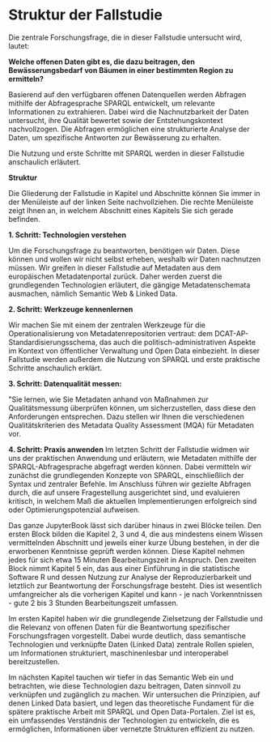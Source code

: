 # Struktur der Fallstudie
Die zentrale Forschungsfrage, die in dieser Fallstudie untersucht wird, lautet: 

**Welche offenen Daten gibt es, die dazu beitragen, den Bewässerungsbedarf von Bäumen in einer bestimmten Region zu ermitteln?**

Basierend auf den verfügbaren offenen Datenquellen werden Abfragen mithilfe der Abfragesprache SPARQL entwickelt, um relevante Informationen zu extrahieren. Dabei wird die Nachnutzbarkeit der Daten untersucht, ihre Qualität bewertet sowie der Entstehungskontext nachvollzogen. Die Abfragen ermöglichen eine strukturierte Analyse der Daten, um spezifische Antworten zur Bewässerung zu erhalten.

Die Nutzung und erste Schritte mit SPARQL werden in dieser Fallstudie anschaulich erläutert.

**Struktur**

Die Gliederung der Fallstudie in Kapitel und Abschnitte können Sie immer in der Menüleiste auf der linken Seite nachvollziehen. Die rechte Menüleiste zeigt Ihnen an, in welchem Abschnitt eines Kapitels Sie sich gerade befinden.

**1. Schritt: Technologien verstehen** 

Um die Forschungsfrage zu beantworten, benötigen wir Daten. Diese können und wollen wir nicht selbst erheben, weshalb wir Daten nachnutzen müssen. Wir greifen in dieser Fallstudie auf Metadaten aus dem europäischen Metadatenportal zurück. Daher werden zuerst die grundlegenden Technologien erläutert, die gängige Metadatenschemata ausmachen, nämlich Semantic Web & Linked Data.

**2. Schritt: Werkzeuge kennenlernen**

Wir machen Sie mit einem der zentralen Werkzeuge für die Operationalisierung von Metadatenrepositorien vertraut: dem DCAT-AP-Standardisierungsschema, das auch die politisch-administrativen Aspekte im Kontext von öffentlicher Verwaltung und Open Data einbezieht. In dieser Fallstudie werden außerdem die Nutzung von SPARQL und erste praktische Schritte anschaulich erklärt.

**3. Schritt: Datenqualität messen:** 

"Sie lernen, wie Sie Metadaten anhand von Maßnahmen zur Qualitätsmessung überprüfen können, um sicherzustellen, dass diese den Anforderungen entsprechen. Dazu stellen wir Ihnen die verschiedenen Qualitätskriterien des Metadata Quality Assessment (MQA) für Metadaten vor.

**4. Schritt: Praxis anwenden**
Im letzten Schritt der Fallstudie widmen wir uns der praktischen Anwendung und erläutern, wie Metadaten mithilfe der SPARQL-Abfragesprache abgefragt werden können. Dabei vermitteln wir zunächst die grundlegenden Konzepte von SPARQL, einschließlich der Syntax und zentraler Befehle. Im Anschluss führen wir gezielte Abfragen durch, die auf unsere Fragestellung ausgerichtet sind, und evaluieren kritisch, in welchem Maß die aktuellen Implementierungen erfolgreich sind oder Optimierungspotenzial aufweisen.

Das ganze JupyterBook lässt sich darüber hinaus in zwei Blöcke teilen. Den ersten Block bilden die Kapitel 2, 3 und 4, die aus mindestens einem Wissen vermittelnden Abschnitt und jeweils einer kurze Übung bestehen, in der die erworbenen Kenntnisse geprüft werden können. Diese Kapitel nehmen jedes für sich etwa 15 Minuten Bearbeitungszeit in Anspruch. Den zweiten Block nimmt Kapitel 5 ein, das aus einer Einführung in die statistische Software R und dessen Nutzung zur Analyse der Reproduzierbarkeit und letztlich zur Beantwortung der Forschungsfrage besteht. Dies ist wesentlich umfangreicher als die vorherigen Kapitel und kann - je nach Vorkenntnissen - gute 2 bis 3 Stunden Bearbeitungszeit umfassen.

Im ersten Kapitel haben wir die grundlegende Zielsetzung der Fallstudie und die Relevanz von offenen Daten für die Beantwortung spezifischer Forschungsfragen vorgestellt. Dabei wurde deutlich, dass semantische Technologien und verknüpfte Daten (Linked Data) zentrale Rollen spielen, um Informationen strukturiert, maschinenlesbar und interoperabel bereitzustellen.

Im nächsten Kapitel tauchen wir tiefer in das Semantic Web ein und betrachten, wie diese Technologien dazu beitragen, Daten sinnvoll zu verknüpfen und zugänglich zu machen. Wir untersuchen die Prinzipien, auf denen Linked Data basiert, und legen das theoretische Fundament für die spätere praktische Arbeit mit SPARQL und Open Data-Portalen. Ziel ist es, ein umfassendes Verständnis der Technologien zu entwickeln, die es ermöglichen, Informationen über vernetzte Strukturen effizient zu nutzen.
